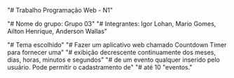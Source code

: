 "# Trabalho Programação Web - N1"

"# Nome do grupo: Grupo 03"
"# Integrantes: Igor Lohan, Mario Gomes, Ailton Henrique, Anderson Wallas"

"# Tema escolhido"
"# Fazer um aplicativo web chamado Countdown Timer para fornecer uma"
"# exibição decrescente continuamente dos meses, dias, horas, minutos e segundos"
"# de um evento qualquer inserido pelo usuário. Pode permitir o cadastramento de"
"# até 10 "eventos." 

